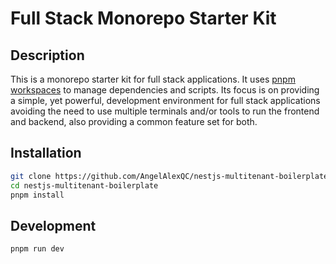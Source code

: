 # Full Stack Monorepo Starter Kit

## Description

This is a monorepo starter kit for full stack applications. It uses [pnpm workspaces](https://pnpm.js.org/en/workspaces) to manage dependencies and scripts. Its focus is on providing a simple, yet powerful, development environment for full stack applications avoiding the need to use multiple terminals and/or tools to run the frontend and backend, also providing a common feature set for both.

## Installation

```bash
git clone https://github.com/AngelAlexQC/nestjs-multitenant-boilerplate
cd nestjs-multitenant-boilerplate
pnpm install
```

## Development

```bash
pnpm run dev
```
